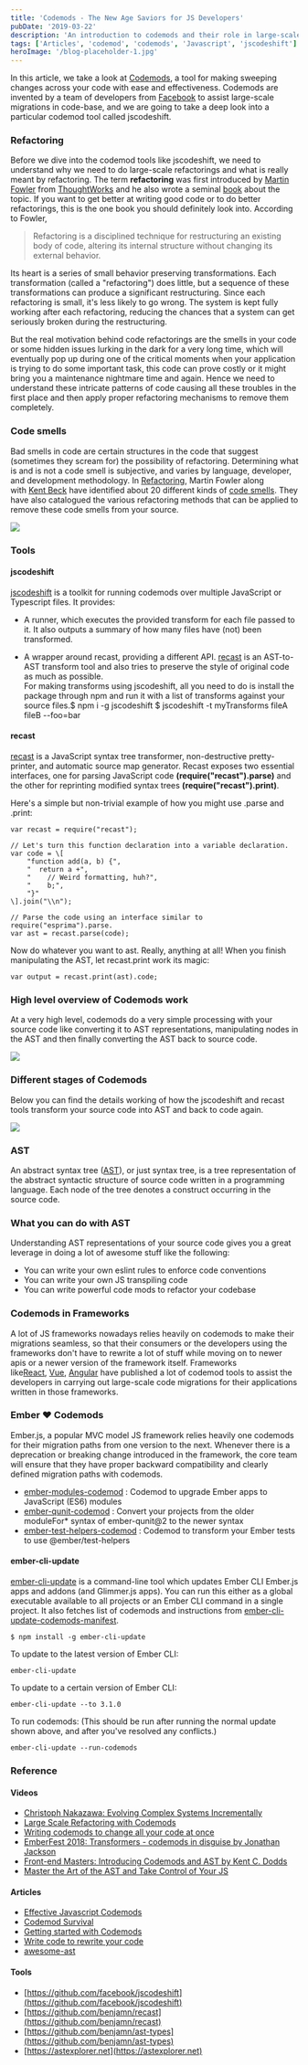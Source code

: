 ```yaml
---
title: 'Codemods - The New Age Saviors for JS Developers'
pubDate: '2019-03-22'
description: 'An introduction to codemods and their role in large-scale codebase refactoring.'
tags: ['Articles', 'codemod', 'codemods', 'Javascript', 'jscodeshift']
heroImage: '/blog-placeholder-1.jpg'
---
```


In this article, we take a look at [Codemods](https://github.com/facebook/codemod), a tool for making sweeping changes across your code with ease and effectiveness. Codemods are invented by a team of developers from [Facebook](https://facebook.com) to assist large-scale migrations in code-base, and we are going to take a deep look into a particular codemod tool called jscodeshift.

### Refactoring

Before we dive into the codemod tools like jscodeshift, we need to understand why we need to do large-scale refactorings and what is really meant by refactoring. The term **refactoring** was first introduced by [Martin Fowler](https://martinfowler.com/) from [ThoughtWorks](http://www.thoughtworks.com/) and he also wrote a seminal [book](https://martinfowler.com/books/refactoring.html) about the topic. If you want to get better at writing good code or to do better refactorings, this is the one book you should definitely look into. According to Fowler,

> Refactoring is a disciplined technique for restructuring an existing body of code, altering its internal structure without changing its external behavior.

Its heart is a series of small behavior preserving transformations. Each transformation (called a "refactoring") does little, but a sequence of these transformations can produce a significant restructuring. Since each refactoring is small, it's less likely to go wrong. The system is kept fully working after each refactoring, reducing the chances that a system can get seriously broken during the restructuring.

But the real motivation behind code refactorings are the smells in your code or some hidden issues lurking in the dark for a very long time, which will eventually pop up during one of the critical moments when your application is trying to do some important task, this code can prove costly or it might bring you a maintenance nightmare time and again. Hence we need to understand these intricate patterns of code causing all these troubles in the first place and then apply proper refactoring mechanisms to remove them completely.

### Code smells

Bad smells in code are certain structures in the code that suggest (sometimes they scream for) the possibility of refactoring. Determining what is and is not a code smell is subjective, and varies by language, developer, and development methodology. In [Refactoring](https://refactoring.com/), Martin Fowler along with [Kent Beck](https://en.wikipedia.org/wiki/Kent_Beck) have identified about 20 different kinds of [code smells](https://en.wikipedia.org/wiki/Code_smell). They have also catalogued the various refactoring methods that can be applied to remove these code smells from your source.

![](/wp-content/uploads/2019/03/common-code-smells.png)

### Tools

#### jscodeshift

[jscodeshift](https://github.com/facebook/jscodeshift) is a toolkit for running codemods over multiple JavaScript or Typescript files. It provides:

*   A runner, which executes the provided transform for each file passed to it. It also outputs a summary of how many files have (not) been transformed.  
    
*   A wrapper around recast, providing a different API. [recast](https://github.com/benjamn/recast) is an AST-to-AST transform tool and also tries to preserve the style of original code as much as possible.  
    For making transforms using jscodeshift, all you need to do is install the package through npm and run it with a list of transforms against your source files.$ npm i -g jscodeshift $ jscodeshift -t myTransforms fileA fileB --foo=bar

#### recast

[recast](https://github.com/benjamn/recast) is a JavaScript syntax tree transformer, non-destructive pretty-printer, and automatic source map generator. Recast exposes two essential interfaces, one for parsing JavaScript code **(require("recast").parse)** and the other for reprinting modified syntax trees **(require("recast").print)**.

Here's a simple but non-trivial example of how you might use .parse and .print:

```
var recast = require("recast");

// Let's turn this function declaration into a variable declaration.
var code = \[
    "function add(a, b) {",
    "  return a +",
    "    // Weird formatting, huh?",
    "    b;",
    "}"
\].join("\\n");

// Parse the code using an interface similar to require("esprima").parse.
var ast = recast.parse(code);
```

Now do whatever you want to ast. Really, anything at all! When you finish manipulating the AST, let recast.print work its magic:

```
var output = recast.print(ast).code;
```

### High level overview of Codemods work

At a very high level, codemods do a very simple processing with your source code like converting it to AST representations, manipulating nodes in the AST and then finally converting the AST back to source code.

![](/wp-content/uploads/2019/03/codemod-high-level.png)

### Different stages of Codemods

Below you can find the details working of how the jscodeshift and recast tools transform your source code into AST and back to code again.

![](/wp-content/uploads/2019/03/codemod-stage-final.png)

### AST

An abstract syntax tree ([AST](https://en.wikipedia.org/wiki/Abstract_syntax_tree)), or just syntax tree, is a tree representation of the abstract syntactic structure of source code written in a programming language. Each node of the tree denotes a construct occurring in the source code.

### What you can do with AST

Understanding AST representations of your source code gives you a great leverage in doing a lot of awesome stuff like the following:

*   You can write your own eslint rules to enforce code conventions
*   You can write your own JS transpiling code
*   You can write powerful code mods to refactor your codebase

### Codemods in Frameworks

A lot of JS frameworks nowadays relies heavily on codemods to make their migrations seamless, so that their consumers or the developers using the frameworks don't have to rewrite a lot of stuff while moving on to newer apis or a newer version of the framework itself. Frameworks like[React](https://reactjs.org/), [Vue](https://vuejs.org/), [Angular](https://angular.io/) have published a lot of codemod tools to assist the developers in carrying out large-scale code migrations for their applications written in those frameworks.

### Ember ❤ Codemods

Ember.js, a popular MVC model JS framework relies heavily one codemods for their migration paths from one version to the next. Whenever there is a deprecation or breaking change introduced in the framework, the core team will ensure that they have proper backward compatibility and clearly defined migration paths with codemods.

*   [ember-modules-codemod](https://github.com/ember-cli/ember-modules-codemod) : Codemod to upgrade Ember apps to JavaScript (ES6) modules
*   [ember-qunit-codemod](https://github.com/rwjblue/ember-qunit-codemod) : Convert your projects from the older moduleFor\* syntax of ember-qunit@2 to the newer syntax
*   [ember-test-helpers-codemod](https://github.com/simonihmig/ember-test-helpers-codemod) : Codemod to transform your Ember tests to use @ember/test-helpers

#### ember-cli-update

[ember-cli-update](https://github.com/ember-cli/ember-cli-update#readme) is a command-line tool which updates Ember CLI Ember.js apps and addons (and Glimmer.js apps). You can run this either as a global executable available to all projects or an Ember CLI command in a single project. It also fetches list of codemods and instructions from [ember-cli-update-codemods-manifest](https://github.com/ember-cli/ember-cli-update-codemods-manifest).

```
$ npm install -g ember-cli-update

```

To update to the latest version of Ember CLI:

```
ember-cli-update

```

To update to a certain version of Ember CLI:

```
ember-cli-update --to 3.1.0

```

To run codemods: (This should be run after running the normal update shown above, and after you've resolved any conflicts.)

```
ember-cli-update --run-codemods

```

### Reference

#### Videos

*   [Christoph Nakazawa: Evolving Complex Systems Incrementally](https://www.youtube.com/watch?v=d0pOgY8__JM)
*   [Large Scale Refactoring with Codemods](https://www.youtube.com/watch?v=1X9p-RUUkak)
*   [Writing codemods to change all your code at once](https://www.youtube.com/watch?v=8r_sXUDoPYo)
*   [EmberFest 2018: Transformers - codemods in disguise by Jonathan Jackson](https://www.youtube.com/watch?v=mkg3NWcloOw&list=LLVxvrINFNKL9kCbakNFjstg&index=9&t=0s)
*   [Front-end Masters: Introducing Codemods and AST by Kent C. Dodds](https://frontendmasters.com/courses/linting-asts/introducing-codemods-and-ast/)
*   [Master the Art of the AST and Take Control of Your JS](https://www.youtube.com/watch?v=C06MohLG_3s)

#### Articles

*   [Effective Javascript Codemods](https://medium.com/@cpojer/effective-javascript-codemods-5a6686bb46fb)
*   [Codemod Survival](https://benmccormick.org/2018/06/18/codemod-survival/)
*   [Getting started with Codemods](https://www.sitepoint.com/getting-started-with-codemods/)
*   [Write code to rewrite your code](https://www.toptal.com/javascript/write-code-to-rewrite-your-code)
*   [awesome-ast](https://github.com/cowchimp/awesome-ast)

#### Tools

*   [https://github.com/facebook/jscodeshift](https://github.com/facebook/jscodeshift)
*   [https://github.com/benjamn/recast](https://github.com/benjamn/recast)
*   [https://github.com/benjamn/ast-types](https://github.com/benjamn/ast-types)
*   [https://astexplorer.net](https://astexplorer.net)
